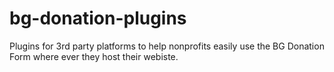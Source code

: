 # bg-donation-plugins
Plugins for 3rd party platforms to help nonprofits easily use the BG Donation Form where ever they host their webiste.
